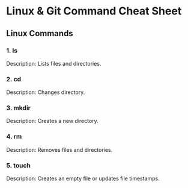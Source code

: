 # Linux & Git Command Cheat Sheet

## Linux Commands

### 1. ls
Description: Lists files and directories.

### 2. cd
Description: Changes directory.

### 3. mkdir
Description: Creates a new directory.

### 4. rm
Description: Removes files and directories.

### 5. touch
Description: Creates an empty file or updates file timestamps.  
